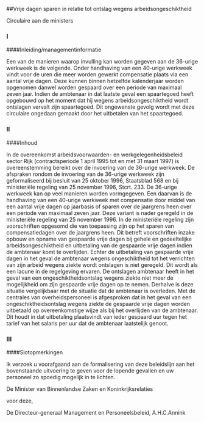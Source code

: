 <meta http-equiv='Content-Type' content='text/html; charset=utf-8' />

##Vrije dagen sparen in relatie tot ontslag wegens arbeidsongeschiktheid

Circulaire aan de ministers     
### I  

####Inleiding/managementinformatie

Een van de manieren waarop invulling kan worden gegeven aan de 36-urige werkweek is de volgende. Onder handhaving van een 40-urige werkweek vindt voor de uren die meer worden gewerkt compensatie plaats via een aantal vrije dagen. Deze kunnen binnen hetzelfde kalenderjaar worden opgenomen danwel worden gespaard over een periode van maximaal zeven jaar. Indien de ambtenaar in dat laatste geval een spaartegoed heeft opgebouwd op het moment dat hij wegens arbeidsongeschiktheid wordt ontslagen vervalt zijn spaartegoed. Dit ongewenste gevolg wordt met deze circulaire ongedaan gemaakt door het uitbetalen van het spaartegoed.    
### II  

####Inhoud

In de overeenkomst arbeidsvoorwaarden- en werkgelegenheidsbeleid sector Rijk (contractsperiode 1 april 1995 tot en met 31 maart 1997) is overeenstemming bereikt over de invoering van de 36-urige werkweek. De afspraken rondom de invoering van de 36-urige werkweek zijn geformaliseerd bij besluit van 25 oktober 1996, Staatsblad 568 en bij ministeriële regeling van 25 november 1996, Stcrt. 233. De 36-urige werkweek kan op veel manieren worden vormgegeven. Een daarvan is de handhaving van een 40-urige werkweek met compensatie door middel van een aantal vrije dagen op jaarbasis of sparen over de jaargrens heen over een periode van maximaal zeven jaar. Deze variant is nader geregeld in de ministeriële regeling van 25 november 1996. In de ministeriële regeling zijn voorschriften opgesomd die van toepassing zijn op het sparen van compensatiedagen over de jaargrens heen. Dit betreft voorschriften inzake opbouw en opname van gespaarde vrije dagen bij gehele en gedeeltelijke arbeidsongeschiktheid en uitbetaling van de gespaarde vrije dagen indien de ambtenaar komt te overlijden. Echter de uitbetaling van gespaarde vrije dagen in het geval de ambtenaar wegens ongeschiktheid tot het verrichten van zijn arbeid wegens ziekte wordt ontslagen is niet geregeld. Dit wordt als een lacune in de regelgeving ervaren. De ontslagen ambtenaar heeft in het geval van een ongeschiktheidsontslag wegens ziekte niet meer de mogelijkheid om zijn gespaarde vrije dagen op te nemen. Derhalve is deze situatie vergelijkbaar met de situatie dat de ambtenaar is overleden. Met de centrales van overheidspersoneel is afgesproken dat in het geval van een ongeschiktheidsontslag wegens ziekte de gespaarde vrije dagen worden uitbetaald op overeenkomstige wijze als bij het overlijden van de ambtenaar. Dit houdt in dat uitbetaling plaatsvindt van ieder gespaard uur tegen het tarief van het salaris per uur dat de ambtenaar laatstelijk genoot.    
### III  

####Slotopmerkingen

Ik verzoek u voorafgaand aan de formalisering van deze beleidslijn aan het bovenstaande uitvoering te geven voor de lopende gevallen en uw personeel zo spoedig mogelijk in te lichten.      

De 
Minister van Binnenlandse Zaken en Koninkrijksrelaties 

voor deze,  

De 
Directeur-generaal Management en Personeelsbeleid, 
A.H.C.Annink    
